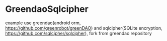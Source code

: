 # GreendaoSqlcipher
example use greendao(android orm, https://github.com/greenrobot/greenDAO) and sqlcipher(SQLite encryption, https://github.com/sqlcipher/sqlcipher), fork from greendao repository
